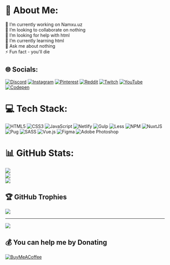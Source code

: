 # 💫 About Me:
🔭 I’m currently working on Namxu.uz<br>👯 I’m looking to collaborate on nothing<br>🤝 I’m looking for help with html<br>🌱 I’m currently learning html<br>💬 Ask me about nothing<br>⚡ Fun fact - you'll die


## 🌐 Socials:
[![Discord](https://img.shields.io/badge/Discord-%237289DA.svg?logo=discord&logoColor=white)](https://discord.gg/https://discord.gg/PKWnwGQz) [![Instagram](https://img.shields.io/badge/Instagram-%23E4405F.svg?logo=Instagram&logoColor=white)](https://instagram.com/miserableblood) [![Pinterest](https://img.shields.io/badge/Pinterest-%23E60023.svg?logo=Pinterest&logoColor=white)](https://pinterest.com/MetalSamurai_666) [![Reddit](https://img.shields.io/badge/Reddit-%23FF4500.svg?logo=Reddit&logoColor=white)](https://reddit.com/user/emergency_gazelle209) [![Twitch](https://img.shields.io/badge/Twitch-%239146FF.svg?logo=Twitch&logoColor=white)](https://twitch.tv/metalsamurai666) [![YouTube](https://img.shields.io/badge/YouTube-%23FF0000.svg?logo=YouTube&logoColor=white)](https://youtube.com/@metalsamurai_666) [![Codepen](https://img.shields.io/badge/Codepen-000000?style=for-the-badge&logo=codepen&logoColor=white)](https://codepen.io/MetalSamurai666) 

# 💻 Tech Stack:
![HTML5](https://img.shields.io/badge/html5-%23E34F26.svg?style=for-the-badge&logo=html5&logoColor=white) ![CSS3](https://img.shields.io/badge/css3-%231572B6.svg?style=for-the-badge&logo=css3&logoColor=white) ![JavaScript](https://img.shields.io/badge/javascript-%23323330.svg?style=for-the-badge&logo=javascript&logoColor=%23F7DF1E) ![Netlify](https://img.shields.io/badge/netlify-%23000000.svg?style=for-the-badge&logo=netlify&logoColor=#00C7B7) ![Gulp](https://img.shields.io/badge/GULP-%23CF4647.svg?style=for-the-badge&logo=gulp&logoColor=white) ![Less](https://img.shields.io/badge/less-2B4C80?style=for-the-badge&logo=less&logoColor=white) ![NPM](https://img.shields.io/badge/NPM-%23000000.svg?style=for-the-badge&logo=npm&logoColor=white) ![NuxtJS](https://img.shields.io/badge/Nuxt-black?style=for-the-badge&logo=nuxt.js&logoColor=white) ![Pug](https://img.shields.io/badge/Pug-FFF?style=for-the-badge&logo=pug&logoColor=A86454) ![SASS](https://img.shields.io/badge/SASS-hotpink.svg?style=for-the-badge&logo=SASS&logoColor=white) ![Vue.js](https://img.shields.io/badge/vuejs-%2335495e.svg?style=for-the-badge&logo=vuedotjs&logoColor=%234FC08D) 	![Figma](https://img.shields.io/badge/figma-%23F24E1E.svg?style=for-the-badge&logo=figma&logoColor=white) ![Adobe Photoshop](https://img.shields.io/badge/adobephotoshop-%2331A8FF.svg?style=for-the-badge&logo=adobephotoshop&logoColor=white)
# 📊 GitHub Stats:
![](https://github-readme-stats.vercel.app/api?username=metalsamurai666&theme=radical&hide_border=true&include_all_commits=true&count_private=false)<br/>
![](https://github-readme-streak-stats.herokuapp.com/?user=metalsamurai666&theme=radical&hide_border=true)<br/>
![](https://github-readme-stats.vercel.app/api/top-langs/?username=metalsamurai666&theme=radical&hide_border=true&include_all_commits=true&count_private=false&layout=compact)

## 🏆 GitHub Trophies
![](https://github-profile-trophy.vercel.app/?username=metalsamurai666&theme=onestar&no-frame=true&no-bg=false&margin-w=4)

---
[![](https://visitcount.itsvg.in/api?id=metalsamurai666&icon=0&color=4)](https://visitcount.itsvg.in)

  ## 💰 You can help me by Donating
  [![BuyMeACoffee](https://img.shields.io/badge/Buy%20Me%20a%20Coffee-ffdd00?style=for-the-badge&logo=buy-me-a-coffee&logoColor=black)](https://buymeacoffee.com/MetalSamurai666) 

  
<!-- Proudly created with GPRM ( https://gprm.itsvg.in ) -->
